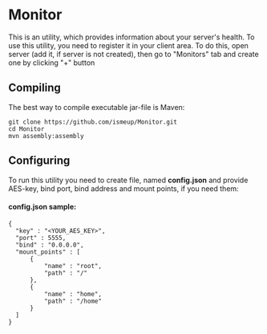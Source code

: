 # Monitor

This is an utility, which provides information about your server's health. 
To use this utility, you need to register it in your client area. To do this, open server (add it, if server is not created), then go to "Monitors" tab and create one by clicking "+" button

## Compiling
The best way to compile executable jar-file is Maven:

    git clone https://github.com/ismeup/Monitor.git
    cd Monitor
    mvn assembly:assembly

## Configuring
To run this utility you need to create file, named **config.json** and provide AES-key, bind port, bind address and mount points, if you need them:

#### config.json sample:
    {
      "key" : "<YOUR_AES_KEY>",
      "port" : 5555,
      "bind" : "0.0.0.0",
      "mount_points" : [
          {
              "name" : "root",
              "path" : "/"
          },
          {
              "name" : "home",
              "path" : "/home"
          }
      ]
    } 
